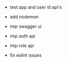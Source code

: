 - test app and user id api's

- add nodemon
- imp swagger ui
- imp auth api
- imp role api

- fix eslint issues
